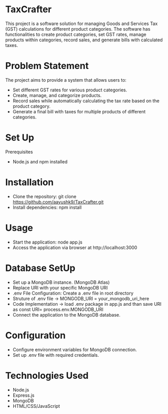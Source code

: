 # TaxCrafter

This project is a software solution for managing Goods and Services Tax (GST) calculations for different product categories. The software has functionalities to create product categories, set GST rates, manage products within categories, record sales, and generate bills with calculated taxes.

# Problem Statement

The project aims to provide a system that allows users to:

- Set different GST rates for various product categories.
- Create, manage, and categorize products.
- Record sales while automatically calculating the tax rate based on the product category.
- Generate a final bill with taxes for multiple products of different categories.

# Set Up

Prerequisites
 
- Node.js and npm installed

# Installation

- Clone the repository: git clone https://github.com/aayushk9/TaxCrafter.git
- Install dependencies: npm install

# Usage 

- Start the application: node app.js
- Access the application via browser at http://localhost:3000

# Database SetUp

- Set up a MongoDB instance. (MongoDB Atlas)
- Replace URI with your specific MongoDB URI
- .env File Configuration: Create a .env file in root directory
- Struture of .env file -> MONGODB_URI = your_mongodb_uri_here
- Code Implementation -> load .env package in app.js and than save URI as const URI= process.env.MONGODB_URI
- Connect the application to the MongoDB database.

# Configuration

- Configure environment variables for MongoDB connection.
- Set up .env file with required credentials.

# Technologies Used

- Node.js
- Express.js
- MongoDB
- HTML/CSS/JavaScript

